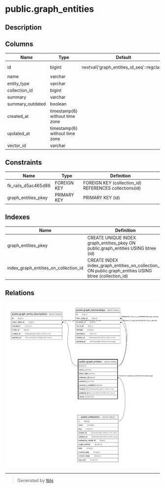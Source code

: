 # public.graph_entities

## Description

## Columns

| Name | Type | Default | Nullable | Children | Parents | Comment |
| ---- | ---- | ------- | -------- | -------- | ------- | ------- |
| id | bigint | nextval('graph_entities_id_seq'::regclass) | false | [public.graph_entity_descriptions](public.graph_entity_descriptions.md) [public.graph_relationships](public.graph_relationships.md) |  |  |
| name | varchar |  | true |  |  |  |
| entity_type | varchar |  | true |  |  |  |
| collection_id | bigint |  | false |  | [public.collections](public.collections.md) |  |
| summary | varchar |  | true |  |  |  |
| summary_outdated | boolean |  | true |  |  |  |
| created_at | timestamp(6) without time zone |  | false |  |  |  |
| updated_at | timestamp(6) without time zone |  | false |  |  |  |
| vector_id | varchar |  | true |  |  |  |

## Constraints

| Name | Type | Definition |
| ---- | ---- | ---------- |
| fk_rails_d5ac465d86 | FOREIGN KEY | FOREIGN KEY (collection_id) REFERENCES collections(id) |
| graph_entities_pkey | PRIMARY KEY | PRIMARY KEY (id) |

## Indexes

| Name | Definition |
| ---- | ---------- |
| graph_entities_pkey | CREATE UNIQUE INDEX graph_entities_pkey ON public.graph_entities USING btree (id) |
| index_graph_entities_on_collection_id | CREATE INDEX index_graph_entities_on_collection_id ON public.graph_entities USING btree (collection_id) |

## Relations

![er](public.graph_entities.svg)

---

> Generated by [tbls](https://github.com/k1LoW/tbls)
